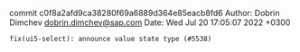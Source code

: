 commit c0f8a2afd9ca38280f69a6889d364e85eacb8fd6
Author: Dobrin Dimchev <dobrin.dimchev@sap.com>
Date:   Wed Jul 20 17:05:07 2022 +0300

    fix(ui5-select): announce value state type (#5538)
